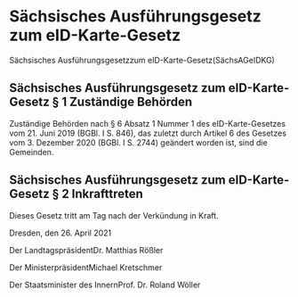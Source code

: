 # Sächsisches Ausführungsgesetz zum eID-Karte-Gesetz

Sächsisches Ausführungsgesetzzum eID-Karte-Gesetz(SächsAGeIDKG)

## Sächsisches Ausführungsgesetz zum eID-Karte-Gesetz § 1 Zuständige Behörden

Zuständige Behörden nach § 6 Absatz 1 Nummer 1 des eID-Karte-Gesetzes vom 21. Juni 2019 (BGBl. I S. 846), das zuletzt durch Artikel 6 des Gesetzes vom 3. Dezember 2020 (BGBl. I S. 2744) geändert worden ist, sind die Gemeinden.


## Sächsisches Ausführungsgesetz zum eID-Karte-Gesetz § 2 Inkrafttreten

Dieses Gesetz tritt am Tag nach der Verkündung in Kraft.

Dresden, den 26. April 2021

Der LandtagspräsidentDr. Matthias Rößler

Der MinisterpräsidentMichael Kretschmer

Der Staatsminister des InnernProf. Dr. Roland Wöller

